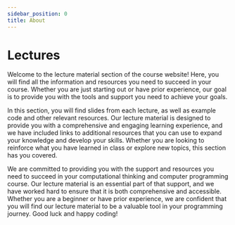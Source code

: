 ```yaml
---
sidebar_position: 0
title: About
---
```


# Lectures

Welcome to the lecture material section of the course website! Here, you will find all the information and resources you need to succeed in your course. Whether you are just starting out or have prior experience, our goal is to provide you with the tools and support you need to achieve your goals.

In this section, you will find slides from each lecture, as well as example code and other relevant resources. Our lecture material is designed to provide you with a comprehensive and engaging learning experience, and we have included links to additional resources that you can use to expand your knowledge and develop your skills. Whether you are looking to reinforce what you have learned in class or explore new topics, this section has you covered.

We are committed to providing you with the support and resources you need to succeed in your computational thinking and computer programming course. Our lecture material is an essential part of that support, and we have worked hard to ensure that it is both comprehensive and accessible. Whether you are a beginner or have prior experience, we are confident that you will find our lecture material to be a valuable tool in your programming journey. Good luck and happy coding!
